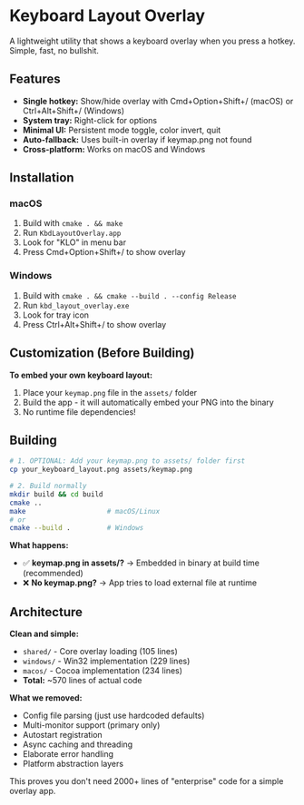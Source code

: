 # Keyboard Layout Overlay

A lightweight utility that shows a keyboard overlay when you press a hotkey. Simple, fast, no bullshit.

## Features

- **Single hotkey:** Show/hide overlay with Cmd+Option+Shift+/ (macOS) or Ctrl+Alt+Shift+/ (Windows)
- **System tray:** Right-click for options
- **Minimal UI:** Persistent mode toggle, color invert, quit
- **Auto-fallback:** Uses built-in overlay if keymap.png not found
- **Cross-platform:** Works on macOS and Windows

## Installation

### macOS
1. Build with `cmake . && make`
2. Run `KbdLayoutOverlay.app`
3. Look for "KLO" in menu bar
4. Press Cmd+Option+Shift+/ to show overlay

### Windows  
1. Build with `cmake . && cmake --build . --config Release`
2. Run `kbd_layout_overlay.exe`
3. Look for tray icon
4. Press Ctrl+Alt+Shift+/ to show overlay

## Customization (Before Building)

**To embed your own keyboard layout:**
1. Place your `keymap.png` file in the `assets/` folder
2. Build the app - it will automatically embed your PNG into the binary
3. No runtime file dependencies!

## Building

```bash
# 1. OPTIONAL: Add your keymap.png to assets/ folder first
cp your_keyboard_layout.png assets/keymap.png

# 2. Build normally 
mkdir build && cd build
cmake ..
make                    # macOS/Linux
# or
cmake --build .         # Windows
```

**What happens:**
- ✅ **keymap.png in assets/?** → Embedded in binary at build time (recommended)
- ❌ **No keymap.png?** → App tries to load external file at runtime

## Architecture

**Clean and simple:**
- `shared/` - Core overlay loading (105 lines)
- `windows/` - Win32 implementation (229 lines)  
- `macos/` - Cocoa implementation (234 lines)
- **Total:** ~570 lines of actual code

**What we removed:**
- Config file parsing (just use hardcoded defaults)
- Multi-monitor support (primary only)
- Autostart registration
- Async caching and threading
- Elaborate error handling
- Platform abstraction layers

This proves you don't need 2000+ lines of "enterprise" code for a simple overlay app.
